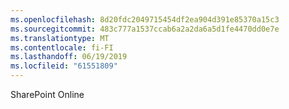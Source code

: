 ```yaml
---
ms.openlocfilehash: 8d20fdc2049715454df2ea904d391e85370a15c3
ms.sourcegitcommit: 483c777a1537ccab6a2a2da6a5d1fe4470dd0e7e
ms.translationtype: MT
ms.contentlocale: fi-FI
ms.lasthandoff: 06/19/2019
ms.locfileid: "61551809"
---
```

SharePoint Online